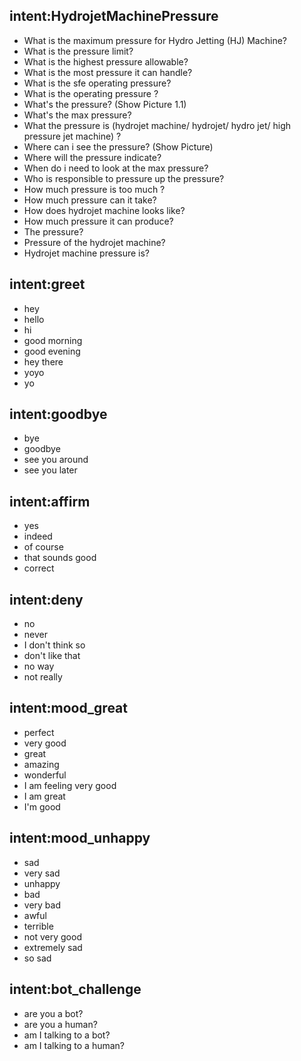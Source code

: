 ## intent:HydrojetMachinePressure
- What is the maximum pressure for Hydro Jetting (HJ) Machine?								
- What is the pressure limit?								
- What is the highest pressure allowable?								
- What is the most pressure it can handle?								
- What is the sfe operating pressure?								
- What is the operating pressure ?								
- What's the pressure? (Show Picture 1.1)								
- What's the max pressure?								
- What the pressure is (hydrojet machine/ hydrojet/ hydro jet/ high pressure jet machine) ?
- Where can i see the pressure? (Show Picture)								
- Where will the pressure indicate?
- When do i need to look at the max pressure?
- Who is responsible to pressure up the pressure?
- How much pressure is too much ?								
- How much pressure can it take?								
- How does hydrojet machine looks like?								
- How much pressure it can produce?
- The pressure?								
- Pressure of the hydrojet machine?								
- Hydrojet machine pressure is?

## intent:greet
- hey
- hello
- hi
- good morning
- good evening
- hey there
- yoyo
- yo

## intent:goodbye
- bye
- goodbye
- see you around
- see you later

## intent:affirm
- yes
- indeed
- of course
- that sounds good
- correct

## intent:deny
- no
- never
- I don't think so
- don't like that
- no way
- not really

## intent:mood_great
- perfect
- very good
- great
- amazing
- wonderful
- I am feeling very good
- I am great
- I'm good

## intent:mood_unhappy
- sad
- very sad
- unhappy
- bad
- very bad
- awful
- terrible
- not very good
- extremely sad
- so sad

## intent:bot_challenge
- are you a bot?
- are you a human?
- am I talking to a bot?
- am I talking to a human?
